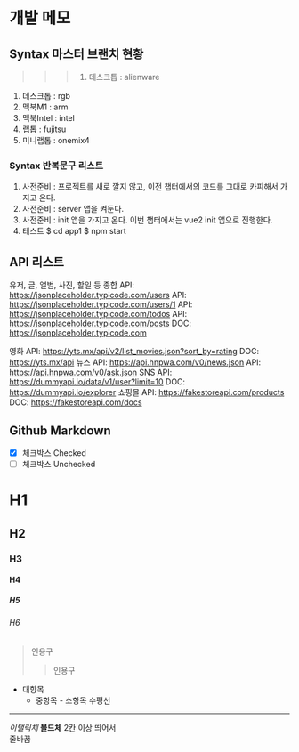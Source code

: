 # 개발 메모

## Syntax 마스터 브랜치 현황

  >>> 1. 데스크톱 : alienware
  1. 데스크톱 : rgb
  1. 맥북M1 : arm
  1. 맥북Intel : intel
  1. 랩톱 : fujitsu
  1. 미니랩톱 : onemix4

### Syntax 반복문구 리스트

  1. 사전준비 : 프로젝트를 새로 깔지 않고, 이전 챕터에서의 코드를 그대로 카피해서 가지고 온다.
  1. 사전준비 : server 앱을 켜둔다.
  1. 사전준비 : init 앱을 가지고 온다.
    이번 챕터에서는 vue2 init 앱으로 진행한다.
  1. 테스트
    $ cd app1
    $ npm start

## API 리스트

  유저, 글, 앨범, 사진, 할일 등 종합
    API: https://jsonplaceholder.typicode.com/users
    API: https://jsonplaceholder.typicode.com/users/1
    API: https://jsonplaceholder.typicode.com/todos
    API: https://jsonplaceholder.typicode.com/posts
    DOC: https://jsonplaceholder.typicode.com

  영화
    API: https://yts.mx/api/v2/list_movies.json?sort_by=rating
    DOC: https://yts.mx/api
  뉴스
    API: https://api.hnpwa.com/v0/news.json
    API: https://api.hnpwa.com/v0/ask.json
  SNS
    API: https://dummyapi.io/data/v1/user?limit=10
    DOC: https://dummyapi.io/explorer
  쇼핑몰
    API: https://fakestoreapi.com/products
    DOC: https://fakestoreapi.com/docs

## Github Markdown

* [x] 체크박스 Checked
* [ ] 체크박스 Unchecked

# H1

## H2

### H3

#### H4

##### H5

###### H6

> 인용구
>
> > 인용구

- 대항목
  - 중항목 - 소항목
    수평선

---

_이탤릭체_
**볼드체**
2칸 이상 띄어서  
줄바꿈
